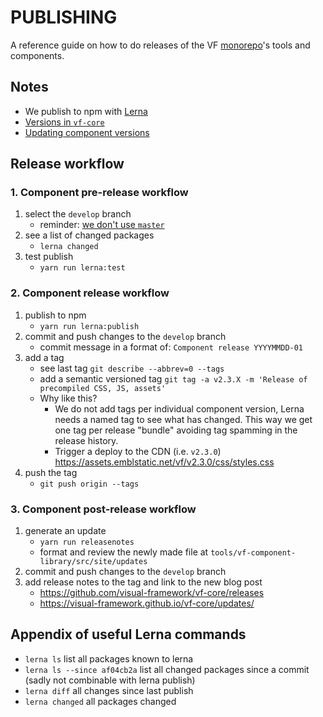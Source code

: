 # PUBLISHING

A reference guide on how to do releases of the VF [monorepo](https://www.toptal.com/front-end/guide-to-monorepos)'s tools and components.

## Notes

- We publish to npm with [Lerna](https://github.com/lerna/lerna#about)
- [Versions in `vf-core`](https://visual-framework.github.io/vf-core/developing/guidelines/versioning/)
- [Updating component versions](https://visual-framework.github.io/vf-core/developing/components/updating-a-component/)

## Release workflow

### 1. Component pre-release workflow

1. select the `develop` branch
    - reminder: [we don't use `master`](https://github.com/visual-framework/vf-core/blob/master/README.md)
1. see a list of changed packages
    - `lerna changed`
1. test publish
    - `yarn run lerna:test`

### 2. Component release workflow

1. publish to npm
    - `yarn run lerna:publish`
1. commit and push changes to the `develop` branch
    - commit message in a format of: `Component release YYYYMMDD-01`
1. add a tag
    - see last tag `git describe --abbrev=0 --tags`
    - add a semantic versioned tag `git tag -a v2.3.X -m 'Release of precompiled CSS, JS, assets'`
    - Why like this?
       - We do not add tags per individual component version, Lerna needs a named tag to see what has changed. This way we get one tag per release "bundle" avoiding tag spamming in the release history.
       - Trigger a deploy to the CDN (i.e. `v2.3.0`) https://assets.emblstatic.net/vf/v2.3.0/css/styles.css
1. push the tag
    - `git push origin --tags`

### 3. Component post-release workflow

1. generate an update
    - `yarn run releasenotes`
    - format and review the newly made file at `tools/vf-component-library/src/site/updates`
1. commit and push changes to the `develop` branch
1. add release notes to the tag and link to the new blog post
    - https://github.com/visual-framework/vf-core/releases
    - https://visual-framework.github.io/vf-core/updates/

## Appendix of useful Lerna commands

- `lerna ls` list all packages known to lerna
- `lerna ls --since af04cb2a` list all changed packages since a commit (sadly not combinable with lerna publish)
- `lerna diff` all changes since last publish
- `lerna changed` all packages changed

